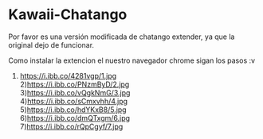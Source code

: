 # Kawaii-Chatango
Por favor es una versión modificada de chatango extender, ya que la original dejo de funcionar.

Como instalar la extencion el nuestro navegador chrome sigan los pasos :v

1) https://i.ibb.co/4281vgp/1.jpg<br>
2)https://i.ibb.co/PNzmByD/2.jpg<br>
3)https://i.ibb.co/vQgkNmG/3.jpg<br>
4)https://i.ibb.co/sCmxvhh/4.jpg<br>
5)https://i.ibb.co/hdYKxB8/5.jpg<br>
6)https://i.ibb.co/dmQTxgm/6.jpg<br>
7)https://i.ibb.co/rQpCgyf/7.jpg<br>
